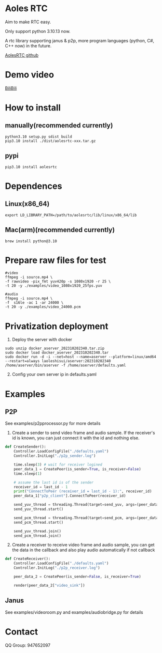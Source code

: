 # Aoles RTC
Aim to make RTC easy.

Only support python 3.10.13 now.

A rtc library supporting janus & p2p, more program languages (python, C#, C++ now) in the future.

[AolesRTC github](https://github.com/laoleshisui/pyaolesrtc)

# Demo video
[BiliBili](https://www.bilibili.com/video/BV1ta4y127w8/?spm_id_from=333.337.search-card.all.click&vd_source=46ec781a0f61978d02e1d561b34fa772)

# How to install
## manually(recommended currently)
    python3.10 setup.py sdist build
    pip3.10 install ./dist/aolesrtc-xxx.tar.gz

## pypi
    pip3.10 install aolesrtc

# Dependences
## Linux(x86_64)
    export LD_LIBRARY_PATH=/path/to/aolesrtc/lib/linux/x86_64/lib
## Mac(arm)(recommended currently)
    brew install python@3.10

# Prepare raw files for test
```
#video
ffmpeg -i source.mp4 \
-f rawvideo -pix_fmt yuv420p -s 1080x1920 -r 25 \
-t 20 -y ./examples/video_1080x1920_25fps.yuv

#audio
ffmpeg -i source.mp4 \
-f  s16le -ac 1 -ar 24000 \
-t 20 -y ./examples/video_24000.pcm
```

# Privatization deployment
1. Deploy the server with docker
```
sudo unzip docker_aserver_202310202340.tar.zip
sudo docker load docker_aserver_202310202340.tar
sudo docker run -d -i --net=host --name=aserver --platform=linux/amd64 --restart=always laoleshisui/aserver:202310202340 /home/aserver/bin/aserver -f /home/aserver/defaults.yaml
```
2. Config your own server ip in defaults.yaml


# Examples
## P2P
See examples/p2pprocessor.py for more details

1. Create a sender to send video frame and audio sample. If the receiver's id is known, you can just connect it with the id and nothing else.
```python
def CreateSender():
    Controller.LoadConfigFile("./defaults.yaml")
    Controller.InitLog("./p2p_sender.log")

    time.sleep(3) # wait for receiver logined
    peer_data_1 = CreatePeer(is_sender=True, is_receiver=False)
    time.sleep(1)

    # assume the last id is of the sender
    receiver_id = last_id - 1
    print("ConnectToPeer (receiver_id = last_id - 1):", receiver_id)
    peer_data_1["p2p_client"].ConnectToPeer(receiver_id)

    send_yuv_thread = threading.Thread(target=send_yuv, args=(peer_data_1, "/path/to/video_1080x1920_25fps.yuv",))
    send_yuv_thread.start()

    send_pcm_thread = threading.Thread(target=send_pcm, args=(peer_data_1, "/path/to/video_24000_s16le.pcm",))
    send_pcm_thread.start()

    send_yuv_thread.join()
    send_pcm_thread.join()
```
2. Create a receiver to receive video frame and audio sample, you can get the data in the callback and also play audio automatically if not callback

```python
def CreateReceiver():
    Controller.LoadConfigFile("./defaults.yaml")
    Controller.InitLog("./p2p_receiver.log")

    peer_data_2 = CreatePeer(is_sender=False, is_receiver=True)

    render(peer_data_2["video_sink"])
```

## Janus
See examples/videoroom.py and examples/audiobridge.py for details

# Contact
QQ Group: 947652097